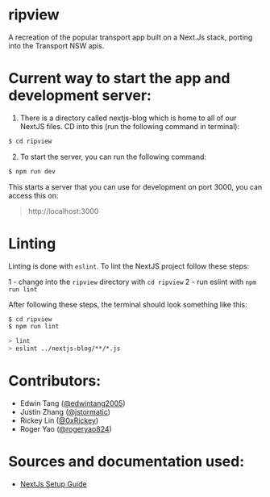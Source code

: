 # ripview
A recreation of the popular transport app built on a Next.Js stack, porting into the Transport NSW apis.

# Current way to start the app and development server:
1.  There is a directory called nextjs-blog which is home to all of our NextJS files. CD into this (run the following command in terminal):
```bash 
$ cd ripview 
```

2. To start the server, you can run the following command:
```bash
$ npm run dev

```

This starts a server that you can use for development on port 3000, you can access this on:
> http://localhost:3000

# Linting
Linting is done with `eslint`. To lint the NextJS project follow these steps:

1 - change into the `ripview` directory with `cd ripview`
2 - run eslint with `npm run lint`

After following these steps, the terminal should look something like this:
```bash
$ cd ripview
$ npm run lint

> lint
> eslint ../nextjs-blog/**/*.js

```

# Contributors:
- Edwin Tang ([@edwintang2005](https://github.com/Edwintang2005))
- Justin Zhang ([@jstormatic](https://github.com/jstormatic))
- Rickey Lin ([@0xRickey](https://github.com/0xRickey))
- Roger Yao ([@rogeryao824](https://github.com/rogeryao824))

# Sources and documentation used:
- [NextJs Setup Guide](https://nextjs.org/learn-pages-router/basics/create-nextjs-app/setup)